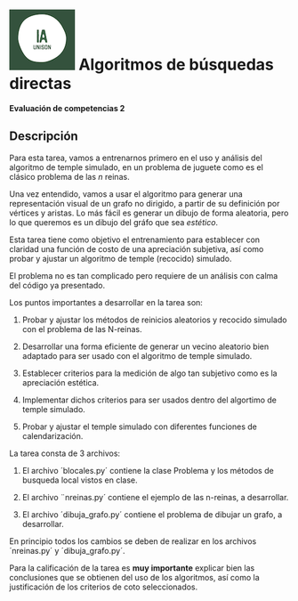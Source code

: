 ![](ia.png)
Algoritmos de búsquedas directas
=========================================

**Evaluación de competencias 2**

Descripción
------------

Para esta tarea, vamos a entrenarnos primero en el uso y análisis del
algoritmo de temple simulado, en un problema de juguete como es el
clásico problema de las $n$ reinas.

Una vez entendido, vamos a usar el algoritmo para generar una
representación visual de un grafo no dirigido, a partir de su
definición por vértices y aristas. Lo más fácil es generar un dibujo
de forma aleatoria, pero lo que queremos es un dibujo del gráfo que
sea *estético*.


Esta tarea tiene como objetivo el entrenamiento para establecer con
claridad una función de costo de una apreciación subjetiva, así como
probar y ajustar un algoritmo de temple (recocido) simulado.

El problema no es tan complicado pero requiere de un análisis con
calma del código ya presentado.

Los puntos importantes a desarrollar en la tarea son:

1. Probar y ajustar los métodos de reinicios aleatorios y recocido
   simulado con el problema de las N-reinas.

2. Desarrollar una forma eficiente de generar un vecino aleatorio bien
   adaptado para ser usado con el algoritmo de temple simulado.

3. Establecer criterios para la medición de algo tan subjetivo como es
   la apreciación estética.

4. Implementar dichos criterios para ser usados dentro del algortimo
   de temple simulado.

5. Probar y ajustar el temple simulado con diferentes funciones de
   calendarización.


La tarea consta de 3 archivos:

1. El archivo ´blocales.py´ contiene la clase Problema y los métodos
   de busqueda local vistos en clase.

2. El archivo ¨nreinas.py´ contiene el ejemplo de las n-reinas, a
   desarrollar.

3. El archivo ´dibuja_grafo.py´ contiene el problema de dibujar un
   grafo, a desarrollar.

En principio todos los cambios se deben de realizar en los archivos
´nreinas.py´ y ´dibuja_grafo.py´.

Para la calificación de la tarea es **muy importante** explicar bien
las conclusiones que se obtienen del uso de los algoritmos, así como
la justificación de los criterios de coto seleccionados.
